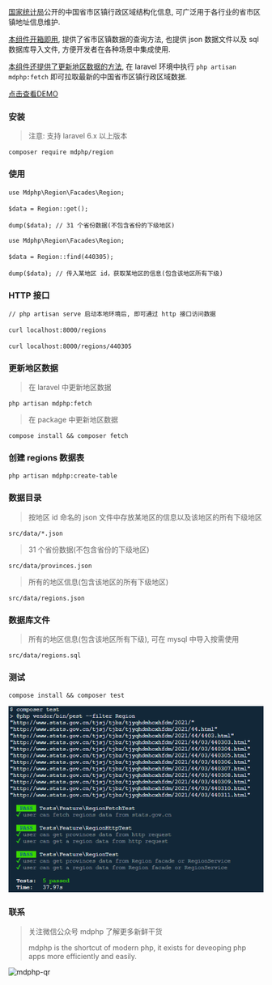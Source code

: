 [国家统计局](http://www.stats.gov.cn/tjsj/tjbz/tjyqhdmhcxhfdm/2021/)公开的中国省市区镇行政区域结构化信息, 可广泛用于各行业的省市区镇地址信息维护.

[本组件开箱即用](https://github.com/mdphp/region), 提供了省市区镇数据的查询方法, 也提供 json 数据文件以及 sql 数据库导入文件, 方便开发者在各种场景中集成使用.

[本组件还提供了更新地区数据的方法](https://github.com/mdphp/region), 在 laravel 环境中执行 ```php artisan mdphp:fetch``` 即可拉取最新的中国省市区镇行政区域数据.

[点击查看DEMO](https://region.mdphp.cn/region)

### 安装
> 注意: 支持 laravel 6.x 以上版本
```
composer require mdphp/region
```

### 使用
```
use Mdphp\Region\Facades\Region;

$data = Region::get();

dump($data); // 31 个省份数据(不包含省份的下级地区)
```

```
use Mdphp\Region\Facades\Region;

$data = Region::find(440305);

dump($data); // 传入某地区 id，获取某地区的信息(包含该地区所有下级)
```

### HTTP 接口
```
// php artisan serve 启动本地环境后, 即可通过 http 接口访问数据

curl localhost:8000/regions

curl localhost:8000/regions/440305
```

### 更新地区数据
> 在 laravel 中更新地区数据
```
php artisan mdphp:fetch
```

> 在 package 中更新地区数据
```
compose install && composer fetch
```

### 创建 regions 数据表
```
php artisan mdphp:create-table
```

### 数据目录
> 按地区 id 命名的 json 文件中存放某地区的信息以及该地区的所有下级地区
```
src/data/*.json
```

> 31 个省份数据(不包含省份的下级地区)
```
src/data/provinces.json
```

> 所有的地区信息(包含该地区的所有下级地区)
```
src/data/regions.json
```

### 数据库文件
> 所有的地区信息(包含该地区所有下级), 可在 mysql 中导入按需使用
```
src/data/regions.sql
```

### 测试
```
compose install && composer test
```
![mdphp-qr](test-result.png)

### 联系
> 关注微信公众号 mdphp 了解更多新鲜干货
> 
> mdphp is the shortcut of modern php, it exists for deveoping php apps more efficiently and easily.

![mdphp-qr](mdphp-qr.png)

